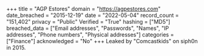 +++
title = "AGP Estores"
domain = "https://agpestores.com"
date_breached = "2015-12-19"
date = "2022-05-04"
record_count = "151,402"
privacy = "Public"
Verified = "True"
hashing = ["MD5"]
breached_data = ["Email addresses", "Passwords", "Names", "IP addresses", "Phone numbers", "Physical addresses"]
categories = ["Finance"]
acknowledged = "No"
+++
Leaked by "Comcastkids" on siph0n in 2015.
